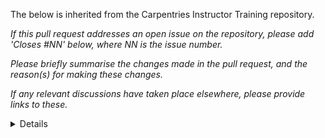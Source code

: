 The below is inherited from the Carpentries Instructor Training repository.

_If this pull request addresses an open issue on the repository, please add 'Closes #NN' below, where NN is the issue number._


_Please briefly summarise the changes made in the pull request, and the reason(s) for making these changes._


_If any relevant discussions have taken place elsewhere, please provide links to these._


<details>

For more guidance on how to contribute changes to a Carpentries project, please review [the Contributing Guide](CONTRIBUTING.md) and [Code of Conduct](https://docs.carpentries.org/topic_folders/policies/code-of-conduct.html).

Please keep in mind that lesson Maintainers are volunteers and it may be some time before they can respond to your contribution. Although not all contributions can be incorporated into the lesson materials, we appreciate your time and effort to improve the curriculum. If you have any questions about the lesson maintenance process or would like to volunteer your time as a contribution reviewer, please contact The Carpentries Team at team@carpentries.org.

</details>
